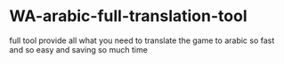 # WA-arabic-full-translation-tool
full tool provide all what you need to translate the game to arabic so fast and so easy and saving so much time 
